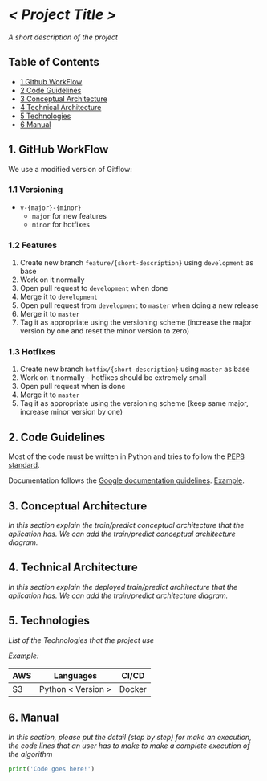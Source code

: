 # *< Project Title >*

*A short description of the project*

## Table of Contents

* [1 Github WorkFlow](1-Github-WorkFlow)
* [2 Code Guidelines](2-Code-Guidelines)
* [3 Conceptual Architecture](3-Conceptual-Architecture)
* [4 Technical Architecture](4-Technical-Architecture)
* [5 Technologies](5-Technologies)
* [6 Manual](6-Manual)


## 1. GitHub WorkFlow

We use a modified version of Gitflow:

### 1.1 Versioning

- `v-{major}-{minor}`
  - `major` for new features
  - `minor` for hotfixes

### 1.2 Features

1. Create new branch `feature/{short-description}` using `development` as base
2. Work on it normally
3. Open pull request to `development` when done
4. Merge it to `development`
5. Open pull request from `development` to `master` when doing a new release
6. Merge it to `master`
7. Tag it as appropriate using the versioning scheme (increase the major version by one
and reset the minor version to zero)

### 1.3 Hotfixes

1. Create new branch `hotfix/{short-description}` using `master` as base
2. Work on it normally - hotfixes should be extremely small
3. Open pull request when is done
4. Merge it to `master`
5. Tag it as appropriate using the versioning scheme (keep same major, increase
minor version by one)

## 2. Code Guidelines

Most of the code must be written in Python and tries to follow the [PEP8 standard](https://www.python.org/dev/peps/pep-0008/).

Documentation follows the [Google documentation guidelines](http://google.github.io/styleguide/pyguide.html?showone=Comments#Comments). [Example](http://sphinxcontrib-napoleon.readthedocs.io/en/latest/example_google.html).



## 3. Conceptual Architecture
*In this section explain the train/predict conceptual architecture that the aplication has.*
*We can add the train/predict conceptual architecture diagram.*

## 4. Technical Architecture
*In this section explain the deployed train/predict architecture that the aplication has.*
*We can add the train/predict architecture diagram.*

## 5. Technologies

*List of the Technologies that the project use*

*Example:*

|AWS|Languages|CI/CD|
|---|---------|-----|
|S3|Python < Version >|Docker|

## 6. Manual

*In this section, please put the detail (step by step) for make an execution, the code lines that an user has to make to make a complete execution of the algorithm*

```Python
print('Code goes here!')
```
